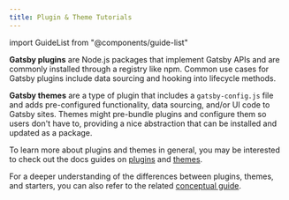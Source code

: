 ```yaml
---
title: Plugin & Theme Tutorials
---
```


import GuideList from "@components/guide-list"

**Gatsby plugins** are Node.js packages that implement Gatsby APIs and are commonly installed through a registry like npm. Common use cases for Gatsby plugins include data sourcing and hooking into lifecycle methods.

**Gatsby themes** are a type of plugin that includes a `gatsby-config.js` file and adds pre-configured functionality, data sourcing, and/or UI code to Gatsby sites. Themes might pre-bundle plugins and configure them so users don't have to, providing a nice abstraction that can be installed and updated as a package.

To learn more about plugins and themes in general, you may be interested to check out the docs guides on [plugins](/docs/plugins/) and [themes](/docs/themes/).

For a deeper understanding of the differences between plugins, themes, and starters, you can also refer to the related [conceptual guide](/docs/plugins-themes-and-starters/).

<GuideList slug={props.slug} />
